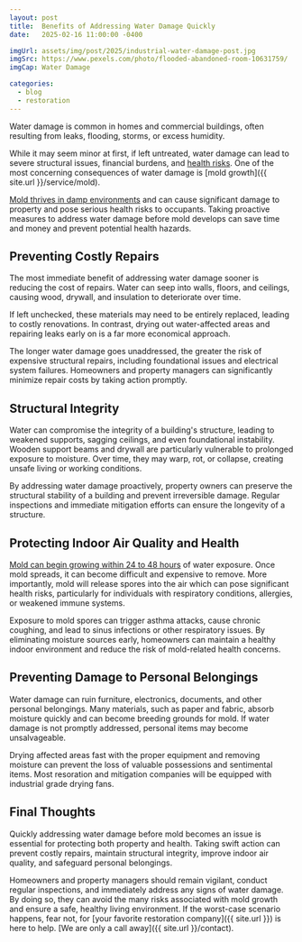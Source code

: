 ```yaml
---
layout: post
title:  Benefits of Addressing Water Damage Quickly
date:   2025-02-16 11:00:00 -0400

imgUrl: assets/img/post/2025/industrial-water-damage-post.jpg
imgSrc: https://www.pexels.com/photo/flooded-abandoned-room-10631759/
imgCap: Water Damage

categories:
  - blog
  - restoration
---
```


Water damage is common in homes and commercial buildings, often resulting from leaks, flooding, storms, or excess humidity.

While it may seem minor at first, if left untreated, water damage can lead to severe structural issues, financial burdens, and [health risks](https://www.cdc.gov/floods/safety/reentering-your-flooded-home-safety.html?CDC_AAref_Val=https%3A%2F%2Fwww.cdc.gov%2Fdisasters%2Ffloods%2Fafter.html). One of the most concerning consequences of water damage is [mold growth]({{ site.url }}/service/mold).

[Mold thrives in damp environments](https://www.fema.gov/fact-sheet/mold-problems-and-solutions) and can cause significant damage to property and pose serious health risks to occupants. Taking proactive measures to address water damage before mold develops can save time and money and prevent potential health hazards.

## Preventing Costly Repairs

The most immediate benefit of addressing water damage sooner is reducing the cost of repairs. Water can seep into walls, floors, and ceilings, causing wood, drywall, and insulation to deteriorate over time.

If left unchecked, these materials may need to be entirely replaced, leading to costly renovations. In contrast, drying out water-affected areas and repairing leaks early on is a far more economical approach.

The longer water damage goes unaddressed, the greater the risk of expensive structural repairs, including foundational issues and electrical system failures. Homeowners and property managers can significantly minimize repair costs by taking action promptly.

## Structural Integrity

Water can compromise the integrity of a building's structure, leading to weakened supports, sagging ceilings, and even foundational instability. Wooden support beams and drywall are particularly vulnerable to prolonged exposure to moisture. Over time, they may warp, rot, or collapse, creating unsafe living or working conditions.

By addressing water damage proactively, property owners can preserve the structural stability of a building and prevent irreversible damage. Regular inspections and immediate mitigation efforts can ensure the longevity of a structure.

## Protecting Indoor Air Quality and Health

[Mold can begin growing within 24 to 48 hours](https://www.epa.gov/natural-disasters/flooding) of water exposure. Once mold spreads, it can become difficult and expensive to remove. More importantly, mold will release spores into the air which can pose significant health risks, particularly for individuals with respiratory conditions, allergies, or weakened immune systems.

Exposure to mold spores can trigger asthma attacks, cause chronic coughing, and lead to sinus infections or other respiratory issues. By eliminating moisture sources early, homeowners can maintain a healthy indoor environment and reduce the risk of mold-related health concerns.

## Preventing Damage to Personal Belongings

Water damage can ruin furniture, electronics, documents, and other personal belongings. Many materials, such as paper and fabric, absorb moisture quickly and can become breeding grounds for mold. If water damage is not promptly addressed, personal items may become unsalvageable.

Drying affected areas fast with the proper equipment and removing moisture can prevent the loss of valuable possessions and sentimental items. Most resoration and mitigation companies will be equipped with industrial grade drying fans.

## Final Thoughts

Quickly addressing water damage before mold becomes an issue is essential for protecting both property and health. Taking swift action can prevent costly repairs, maintain structural integrity, improve indoor air quality, and safeguard personal belongings.

Homeowners and property managers should remain vigilant, conduct regular inspections, and immediately address any signs of water damage. By doing so, they can avoid the many risks associated with mold growth and ensure a safe, healthy living environment. If the worst-case scenario happens, fear not, for [your favorite restoration company]({{ site.url }}) is here to help. [We are only a call away]({{ site.url }}/contact).
